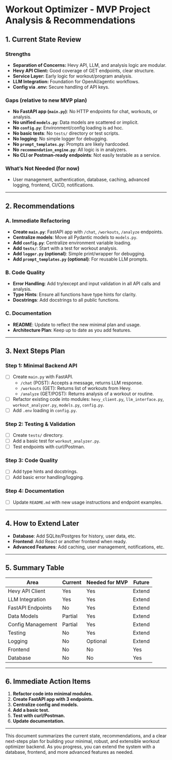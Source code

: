# Workout Optimizer - MVP Project Analysis & Recommendations

## 1. Current State Review

### Strengths
- **Separation of Concerns:** Hevy API, LLM, and analysis logic are modular.
- **Hevy API Client:** Good coverage of GET endpoints, clear structure.
- **Service Layer:** Early logic for workout/program analysis.
- **LLM Integration:** Foundation for OpenAI/agentic workflows.
- **Config via .env:** Secure handling of API keys.

### Gaps (relative to new MVP plan)
- **No FastAPI app (`main.py`)**: No HTTP endpoints for chat, workouts, or analysis.
- **No unified `models.py`**: Data models are scattered or implicit.
- **No `config.py`**: Environment/config loading is ad hoc.
- **No basic tests**: No `tests/` directory or test scripts.
- **No logging**: No simple logger for debugging.
- **No `prompt_templates.py`**: Prompts are likely hardcoded.
- **No `recommendation_engine.py`**: All logic is in analyzers.
- **No CLI or Postman-ready endpoints**: Not easily testable as a service.

### What’s Not Needed (for now)
- User management, authentication, database, caching, advanced logging, frontend, CI/CD, notifications.

---

## 2. Recommendations

### A. Immediate Refactoring
- **Create `main.py`**: FastAPI app with `/chat`, `/workouts`, `/analyze` endpoints.
- **Centralize models**: Move all Pydantic models to `models.py`.
- **Add `config.py`**: Centralize environment variable loading.
- **Add `tests/`**: Start with a test for workout analysis.
- **Add `logger.py` (optional)**: Simple print/wrapper for debugging.
- **Add `prompt_templates.py` (optional)**: For reusable LLM prompts.

### B. Code Quality
- **Error Handling**: Add try/except and input validation in all API calls and analysis.
- **Type Hints**: Ensure all functions have type hints for clarity.
- **Docstrings**: Add docstrings to all public functions.

### C. Documentation
- **README**: Update to reflect the new minimal plan and usage.
- **Architecture Plan**: Keep up to date as you add features.

---

## 3. Next Steps Plan

### Step 1: Minimal Backend API
- [ ] Create `main.py` with FastAPI.
    - `/chat` (POST): Accepts a message, returns LLM response.
    - `/workouts` (GET): Returns list of workouts from Hevy.
    - `/analyze` (GET/POST): Returns analysis of a workout or routine.
- [ ] Refactor existing code into modules: `hevy_client.py`, `llm_interface.py`, `workout_analyzer.py`, `models.py`, `config.py`.
- [ ] Add `.env` loading in `config.py`.

### Step 2: Testing & Validation
- [ ] Create `tests/` directory.
- [ ] Add a basic test for `workout_analyzer.py`.
- [ ] Test endpoints with curl/Postman.

### Step 3: Code Quality
- [ ] Add type hints and docstrings.
- [ ] Add basic error handling/logging.

### Step 4: Documentation
- [ ] Update `README.md` with new usage instructions and endpoint examples.

---

## 4. How to Extend Later
- **Database**: Add SQLite/Postgres for history, user data, etc.
- **Frontend**: Add React or another frontend when ready.
- **Advanced Features**: Add caching, user management, notifications, etc.

---

## 5. Summary Table

| Area                | Current | Needed for MVP | Future |
|---------------------|---------|---------------|--------|
| Hevy API Client     | Yes     | Yes           | Extend |
| LLM Integration     | Yes     | Yes           | Extend |
| FastAPI Endpoints   | No      | Yes           | Extend |
| Data Models         | Partial | Yes           | Extend |
| Config Management   | Partial | Yes           | Extend |
| Testing             | No      | Yes           | Extend |
| Logging             | No      | Optional      | Extend |
| Frontend            | No      | No            | Yes    |
| Database            | No      | No            | Yes    |

---

## 6. Immediate Action Items

1. **Refactor code into minimal modules.**
2. **Create FastAPI app with 3 endpoints.**
3. **Centralize config and models.**
4. **Add a basic test.**
5. **Test with curl/Postman.**
6. **Update documentation.**

---

This document summarizes the current state, recommendations, and a clear next-steps plan for building your minimal, robust, and extensible workout optimizer backend. As you progress, you can extend the system with a database, frontend, and more advanced features as needed. 